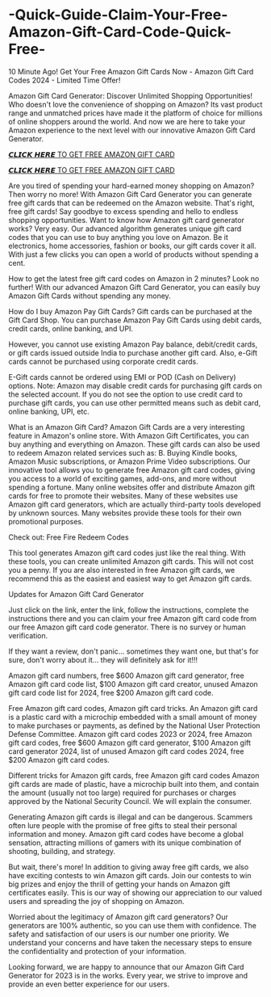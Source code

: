 # -Quick-Guide-Claim-Your-Free-Amazon-Gift-Card-Code-Quick-Free-
10 Minute Ago! Get Your Free Amazon Gift Cards Now - Amazon Gift Card Codes 2024 - Limited Time Offer!

Amazon Gift Card Generator: Discover Unlimited Shopping Opportunities! Who doesn't love the convenience of shopping on Amazon? Its vast product range and unmatched prices have made it the platform of choice for millions of online shoppers around the world.
And now we are here to take your Amazon experience to the next level with our innovative Amazon Gift Card Generator. 

[𝘾𝙇𝙄𝘾𝙆 𝙃𝙀𝙍𝙀 TO GET FREE AMAZON GIFT CARD](https://earnsters.com/amazon-gift-card-generator/)

[𝘾𝙇𝙄𝘾𝙆 𝙃𝙀𝙍𝙀 TO GET FREE AMAZON GIFT CARD](https://earnsters.com/amazon-gift-card-generator/)

Are you tired of spending your hard-earned money shopping on Amazon? Then worry no more! With Amazon Gift Card Generator you can generate free gift cards that can be redeemed on the Amazon website. That's right, free gift cards! Say goodbye to excess spending and hello to endless shopping opportunities. Want to know how Amazon gift card generator works? Very easy. Our advanced algorithm generates unique gift card codes that you can use to buy anything you love on Amazon. Be it electronics, home accessories, fashion or books, our gift cards cover it all. With just a few clicks you can open a world of products without spending a cent.

How to get the latest free gift card codes on Amazon in 2 minutes? Look no further! With our advanced Amazon Gift Card Generator, you can easily buy Amazon Gift Cards without spending any money.

How do I buy Amazon Pay Gift Cards? Gift cards can be purchased at the Gift Card Shop.
You can purchase Amazon Pay Gift Cards using debit cards, credit cards, online banking, and UPI.

However, you cannot use existing Amazon Pay balance, debit/credit cards, or gift cards issued outside India to purchase another gift card. Also, e-Gift cards cannot be purchased using corporate credit cards.

E-Gift cards cannot be ordered using EMI or POD (Cash on Delivery) options.
Note: Amazon may disable credit cards for purchasing gift cards on the selected account. If you do not see the option to use credit card to purchase gift cards, you can use other permitted means such as debit card, online banking, UPI, etc.

What is an Amazon Gift Card? Amazon Gift Cards are a very interesting feature in Amazon's online store. With Amazon Gift Certificates, you can buy anything and everything on Amazon. These gift cards can also be used to redeem Amazon related services such as: B. Buying Kindle books, Amazon Music subscriptions, or Amazon Prime Video subscriptions.
Our innovative tool allows you to generate free Amazon gift card codes, giving you access to a world of exciting games, add-ons, and more without spending a fortune.
Many online websites offer and distribute Amazon gift cards for free to promote their websites. Many of these websites use Amazon gift card generators, which are actually third-party tools developed by unknown sources. Many websites provide these tools for their own promotional purposes.

Check out: Free Fire Redeem Codes

This tool generates Amazon gift card codes just like the real thing. With these tools, you can create unlimited Amazon gift cards. This will not cost you a penny.
If you are also interested in free Amazon gift cards, we recommend this as the easiest and easiest way to get Amazon gift cards.

Updates for Amazon Gift Card Generator

Just click on the link, enter the link, follow the instructions, complete the instructions there and you can claim your free Amazon gift card code from our free Amazon gift card code generator. There is no survey or human verification.

If they want a review, don't panic... sometimes they want one, but that's for sure, don't worry about it... they will definitely ask for it!!!

Amazon gift card numbers, free $600 Amazon gift card generator, free Amazon gift card code list, $100 Amazon gift card creator, unused Amazon gift card code list for 2024, free $200 Amazon gift card code.

Free Amazon gift card codes, Amazon gift card tricks. An Amazon gift card is a plastic card with a microchip embedded with a small amount of money to make purchases or payments, as defined by the National User Protection Defense Committee. Amazon gift card codes 2023 or 2024, free Amazon gift card codes, free $600 Amazon gift card generator, $100 Amazon gift card generator 2024, list of unused Amazon gift card codes 2024, free $200 Amazon gift card codes.

Different tricks for Amazon gift cards, free Amazon gift card codes Amazon gift cards are made of plastic, have a microchip built into them, and contain the amount (usually not too large) required for purchases or charges approved by the National Security Council. We will explain the consumer.

Generating Amazon gift cards is illegal and can be dangerous. Scammers often lure people with the promise of free gifts to steal their personal information and money. Amazon gift card codes have become a global sensation, attracting millions of gamers with its unique combination of shooting, building, and strategy. 

But wait, there's more! In addition to giving away free gift cards, we also have exciting contests to win Amazon gift cards. Join our contests to win big prizes and enjoy the thrill of getting your hands on Amazon gift certificates easily. This is our way of showing our appreciation to our valued users and spreading the joy of shopping on Amazon.

Worried about the legitimacy of Amazon gift card generators? Our generators are 100% authentic, so you can use them with confidence. The safety and satisfaction of our users is our number one priority. We understand your concerns and have taken the necessary steps to ensure the confidentiality and protection of your information.

Looking forward, we are happy to announce that our Amazon Gift Card Generator for 2023 is in the works. Every year, we strive to improve and provide an even better experience for our users.
